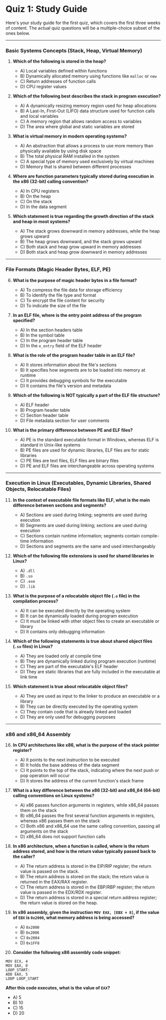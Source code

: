 # Quiz 1: Study Guide

Here's your study guide for the first quiz, which covers the first three weeks
of content. The actual quiz questions will be a multiple-choice subset of the
ones below.

---

### **Basic Systems Concepts (Stack, Heap, Virtual Memory)**

1. **Which of the following is stored in the heap?**

   - A) Local variables defined within functions
   - B) Dynamically allocated memory using functions like `malloc` or `new`
   - C) Return addresses of function calls
   - D) CPU register values

2. **Which of the following best describes the stack in program execution?**

   - A) A dynamically resizing memory region used for heap allocations
   - B) A Last-In, First-Out (LIFO) data structure used for function calls and
     local variables
   - C) A memory region that allows random access to variables
   - D) The area where global and static variables are stored

3. **What is virtual memory in modern operating systems?**

   - A) An abstraction that allows a process to use more memory than physically
     available by using disk space
   - B) The total physical RAM installed in the system
   - C) A special type of memory used exclusively by virtual machines
   - D) Memory that is shared between different processes

4. **Where are function parameters typically stored during execution in the x86
   (32-bit) calling convention?**

   - A) In CPU registers
   - B) On the heap
   - C) On the stack
   - D) In the data segment

5. **Which statement is true regarding the growth direction of the stack and
   heap in most systems?**

   - A) The stack grows downward in memory addresses, while the heap grows
     upward
   - B) The heap grows downward, and the stack grows upward
   - C) Both stack and heap grow upward in memory addresses
   - D) Both stack and heap grow downward in memory addresses

---

### **File Formats (Magic Header Bytes, ELF, PE)**

6. **What is the purpose of magic header bytes in a file format?**

   - A) To compress the file data for storage efficiency
   - B) To identify the file type and format
   - C) To encrypt the file content for security
   - D) To indicate the size of the file

7. **In an ELF file, where is the entry point address of the program
   specified?**

   - A) In the section headers table
   - B) In the symbol table
   - C) In the program header table
   - D) In the `e_entry` field of the ELF header

8. **What is the role of the program header table in an ELF file?**

   - A) It stores information about the file's sections
   - B) It specifies how segments are to be loaded into memory at runtime
   - C) It provides debugging symbols for the executable
   - D) It contains the file's version and metadata

9. **Which of the following is NOT typically a part of the ELF file structure?**

   - A) ELF header
   - B) Program header table
   - C) Section header table
   - D) File metadata section for user comments

10. **What is the primary difference between PE and ELF files?**

    - A) PE is the standard executable format in Windows, whereas ELF is
      standard in Unix-like systems
    - B) PE files are used for dynamic libraries, ELF files are for static
      libraries
    - C) PE files are text files, ELF files are binary files
    - D) PE and ELF files are interchangeable across operating systems

---

### **Execution in Linux (Executables, Dynamic Libraries, Shared Objects, Relocatable Files)**

11. **In the context of executable file formats like ELF, what is the main
    difference between sections and segments?**

    - A) Sections are used during linking; segments are used during execution
    - B) Segments are used during linking; sections are used during execution
    - C) Sections contain runtime information; segments contain compile-time
      information
    - D) Sections and segments are the same and used interchangeably

12. **Which of the following file extensions is used for shared libraries in
    Linux?**

    - A) `.dll`
    - B) `.so`
    - C) `.exe`
    - D) `.lib`

13. **What is the purpose of a relocatable object file (`.o` file) in the
    compilation process?**

    - A) It can be executed directly by the operating system
    - B) It can be dynamically loaded during program execution
    - C) It must be linked with other object files to create an executable or
      library
    - D) It contains only debugging information

14. **Which of the following statements is true about shared object files (`.so`
    files) in Linux?**

    - A) They are loaded only at compile time
    - B) They are dynamically linked during program execution (runtime)
    - C) They are part of the executable's ELF header
    - D) They are static libraries that are fully included in the executable at
      link time

15. **Which statement is true about relocatable object files?**

    - A) They are used as input to the linker to produce an executable or a
      library
    - B) They can be directly executed by the operating system
    - C) They contain code that is already linked and loaded
    - D) They are only used for debugging purposes

---

### **x86 and x86_64 Assembly**

16. **In CPU architectures like x86, what is the purpose of the stack pointer
    register?**

    - A) It points to the next instruction to be executed
    - B) It holds the base address of the data segment
    - C) It points to the top of the stack, indicating where the next push or
      pop operation will occur
    - D) It stores the address of the current function's stack frame

17. **What is a key difference between the x86 (32-bit) and x86_64 (64-bit)
    calling conventions on Linux systems?**

    - A) x86 passes function arguments in registers, while x86_64 passes them on
      the stack
    - B) x86_64 passes the first several function arguments in registers,
      whereas x86 passes them on the stack
    - C) Both x86 and x86_64 use the same calling convention, passing all
      arguments on the stack
    - D) x86_64 does not support function calls

18. **In x86 architecture, when a function is called, where is the return
    address stored, and how is the return value typically passed back to the
    caller?**

    - A) The return address is stored in the EIP/RIP register; the return value
      is passed on the stack.
    - B) The return address is stored on the stack; the return value is returned
      in the EAX/RAX register.
    - C) The return address is stored in the EBP/RBP register; the return value
      is passed in the EDX/RDX register.
    - D) The return address is stored in a special return address register; the
      return value is stored on the heap.

19. **In x86 assembly, given the instruction `MOV EAX, [EBX + 8]`, if the value
    of `EBX` is `0x2000`, what memory address is being accessed?**

    - A) `0x2000`
    - B) `0x2008`
    - C) `0x2004`
    - D) `0x1FF8`

20. **Consider the following x86 assembly code snippet:**

```assembly
MOV ECX, 4
MOV EAX, 0
LOOP_START:
ADD EAX, 5
LOOP LOOP_START
```

**After this code executes, what is the value of `EAX`?**

- A) 5
- B) 10
- C) 15
- D) 20
